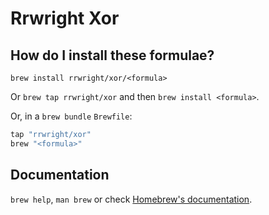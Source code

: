 # Rrwright Xor

## How do I install these formulae?

`brew install rrwright/xor/<formula>`

Or `brew tap rrwright/xor` and then `brew install <formula>`.

Or, in a `brew bundle` `Brewfile`:

```ruby
tap "rrwright/xor"
brew "<formula>"
```

## Documentation

`brew help`, `man brew` or check [Homebrew's documentation](https://docs.brew.sh).
